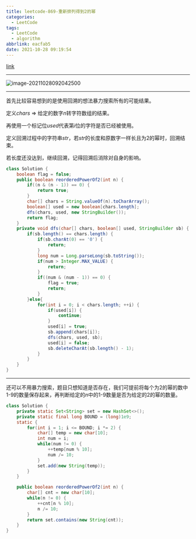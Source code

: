 ```yaml
---
title: leetcode-869-重新排列得到2的幂
categories:
  - LeetCode
tags:
  - LeetCode
  - algorithm
abbrlink: eacfab5
date: 2021-10-28 09:19:54
---
```


[link](https://leetcode-cn.com/problems/reordered-power-of-2/)

<hr/>

![image-20211028092042500](https://gitee.com/cao_ziqiang/img/raw/master/20211028092042.png)

<hr/>

首先比较容易想到的是使用回溯的想法暴力搜索所有的可能结果。

定义$chars$ $\Rightarrow$ 给定的数字$n$转字符数组的结果。

再使用一个标记位$used$代表第$i$位的字符是否已经被使用。

定义回溯过程中的字符串$str$，若$str$的长度和原数字一样长且为2的幂时，回溯结束。

若长度还没达到，继续回溯，记得回溯后消除对自身的影响。

```java
class Solution {
    boolean flag = false;
    public boolean reorderedPowerOf2(int n) {
        if((n & (n - 1)) == 0) {
            return true;
        }
        char[] chars = String.valueOf(n).toCharArray();
        boolean[] used = new boolean[chars.length];
        dfs(chars, used, new StringBuilder());
        return flag;
    }
    private void dfs(char[] chars, boolean[] used, StringBuilder sb) {
        if(sb.length() == chars.length) {
            if(sb.charAt(0) == '0') {
                return;
            }
            long num = Long.parseLong(sb.toString());
            if(num > Integer.MAX_VALUE) {
                return;
            }
            if((num & (num - 1)) == 0) {
                flag = true;
                return;
            }
        }else{
            for(int i = 0; i < chars.length; ++i) {
                if(used[i]) {
                    continue;
                }
                used[i] = true;
                sb.append(chars[i]);
                dfs(chars, used, sb);
                used[i] = false;
                sb.deleteCharAt(sb.length() - 1);
            }
        }
    }
}
```

<hr/>

还可以不用暴力搜索，题目只想知道是否存在，我们可提前将每个为2的幂的数中1-9的数量保存起来，再判断给定的$n$中的1-9数量是否为给定的2的幂的数量。

```java
class Solution {
    private static Set<String> set = new HashSet<>();
    private static final long BOUND = (long)1e9;
    static {
        for(int i = 1; i <= BOUND; i *= 2) {
            char[] temp = new char[10];
            int num = i;
            while(num != 0) {
                ++temp[num % 10];
                num /= 10;
            }
            set.add(new String(temp));
        }
    }

    public boolean reorderedPowerOf2(int n) {
        char[] cnt = new char[10];
        while(n != 0) {
            ++cnt[n % 10];
            n /= 10;
        }
        return set.contains(new String(cnt));
    }
}
```

